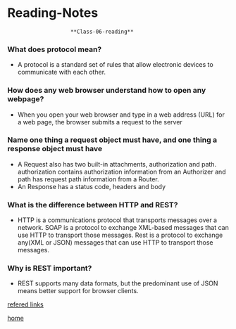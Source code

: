 # Reading-Notes

                        **Class-06-reading**
### What does protocol mean?
* A protocol is a standard set of rules that allow electronic devices to communicate with each other.
### How does any web browser understand how to open any webpage?
* When you open your web browser and type in a web address (URL) for a web page, the browser submits a request to the server
### Name one thing a request object must have, and one thing a response object must have
* A Request also has two built-in attachments, authorization and path. authorization contains authorization information from an Authorizer and path has request path information from a Router.
* An Response has a status code, headers and body
### What is the difference between HTTP and REST?
* HTTP is a communications protocol that transports messages over a network. SOAP is a protocol to exchange XML-based messages that can use HTTP to transport those messages. Rest is a protocol to exchange any(XML or JSON) messages that can use HTTP to transport those messages.
### Why is REST important?
* REST supports many data formats, but the predominant use of JSON means better support for browser clients.

[refered links](https://stormpath.com/blog/rest-vs-soap)


[home](https://github.com/Eyob1984/reading-notes/blob/master/README.md)
